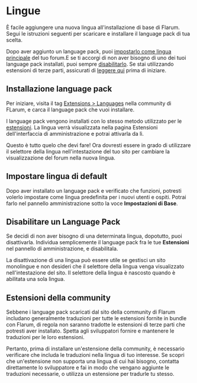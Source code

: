 # Lingue

È facile aggiungere una nuova lingua all'installazione di base di Flarum. Segui le istruzioni seguenti per scaricare e installare il language pack di tua scelta.

Dopo aver aggiunto un language pack, puoi [impostarlo come lingua principale](#setting-the-default-language) del tuo forum.E se ti accorgi di non aver bisogno di uno dei tuoi language pack installati, puoi sempre [disabilitarlo](#disabling-a-language-pack).
Se stai utilizzando estensioni di terze parti, assicurati di [leggere qui](#third-party-extensions) prima di iniziare.

## Installazione language pack

Per iniziare, visita il tag [Extensions > Languages](https://discuss.flarum.org/t/languages) nella community di FLarum, e carca il language pack che vuoi installare.

I language pack vengono installati con lo stesso metodo utilizzato per le [estensioni](extensions.md).  La lingua verrà visualizzata nella pagina Estensioni dell'interfaccia di amministrazione e potrai attivarla da lì.

Questo è tutto quelo che devi fare! Ora dovresti essere in grado di utilizzare il selettore della lingua nell'intestazione del tuo sito per cambiare la visualizzazione del forum nella nuova lingua.

## Impostare lingua di default

Dopo aver installato un language pack e verificato che funzioni, potresti volerlo impostare come lingua predefinita per i nuovi utenti e ospiti. Potrai farlo nel pannello amministrazione sotto la voce **Impostazioni di Base**.

## Disabilitare un Language Pack

Se decidi di non aver bisogno di una determinata lingua, dopotutto, puoi disattivarla. Individua semplicemente il language pack fra le tue **Estensioni** nel pannello di amministrazione, e disabilitala.

La disattivazione di una lingua può essere utile se gestisci un sito monolingue e non desideri che il selettore della lingua venga visualizzato nell'intestazione del sito. Il selettore della lingua è nascosto quando è abilitata una sola lingua.

## Estensioni della community

Sebbene i language pack scaricati dal sito della community di Flarum includano generalmente traduzioni per tutte le estensioni fornite in bundle con Flarum, di regola non saranno tradotte le estensioni di terze parti che potresti aver installato. Spetta agli sviluppatori fornire e mantenere le traduzioni per le loro estensioni.

Pertanto, prima di installare un'estensione della community, è necessario verificare che includa le traduzioni nella lingua di tuo interesse. Se scopri che un'estensione non supporta una lingua di cui hai bisogno, contatta direttamente lo sviluppatore e fai in modo che vengano aggiunte le traduzioni necessarie, o utilizza un estensione per tradurle tu stesso.

